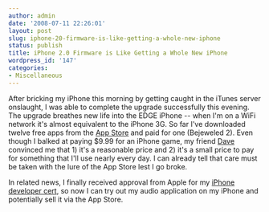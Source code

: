 ```yaml
---
author: admin
date: '2008-07-11 22:26:01'
layout: post
slug: iphone-20-firmware-is-like-getting-a-whole-new-iphone
status: publish
title: iPhone 2.0 Firmware is Like Getting a Whole New iPhone
wordpress_id: '147'
categories:
- Miscellaneous
---
```


After bricking my iPhone this morning by getting caught in the iTunes
server onslaught, I was able to complete the upgrade successfully this
evening. The upgrade breathes new life into the EDGE iPhone -- when I'm
on a WiFi network it's almost equivalent to the iPhone 3G. So far I've
downloaded twelve free apps from the [App
Store](http://phobos.apple.com/WebObjects/MZStore.woa/wa/viewRoom?fcId=285119007&id=25204&mt=8)
and paid for one (Bejeweled 2). Even though I balked at paying $9.99 for
an iPhone game, my friend [Dave](http://blacka.com/david/) convinced me
that 1) it's a reasonable price and 2) it's a small price to pay for
something that I'll use nearly every day. I can already tell that care
must be taken with the lure of the App Store lest I go broke.

In related news, I finally received approval from Apple for my [iPhone
developer cert](http://developer.apple.com/iphone/program/), so now I
can try out my audio application on my iPhone and potentially sell it
via the App Store.
